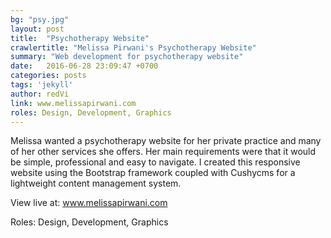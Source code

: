 ```yaml
---
bg: "psy.jpg"
layout: post
title:  "Psychotherapy Website"
crawlertitle: "Melissa Pirwani's Psychotherapy Website"
summary: "Web development for psychotherapy website"
date:   2016-06-28 23:09:47 +0700
categories: posts
tags: 'jekyll'
author: redVi
link: www.melissapirwani.com
roles: Design, Development, Graphics
---
```


Melissa wanted a psychotherapy website for her private practice and many of her other services she offers. Her main requirements were that it would be simple, professional and easy to navigate. I created this responsive website using the Bootstrap framework coupled with Cushycms for a lightweight content management system.

View live at: www.melissapirwani.com 

Roles: Design, Development, Graphics
